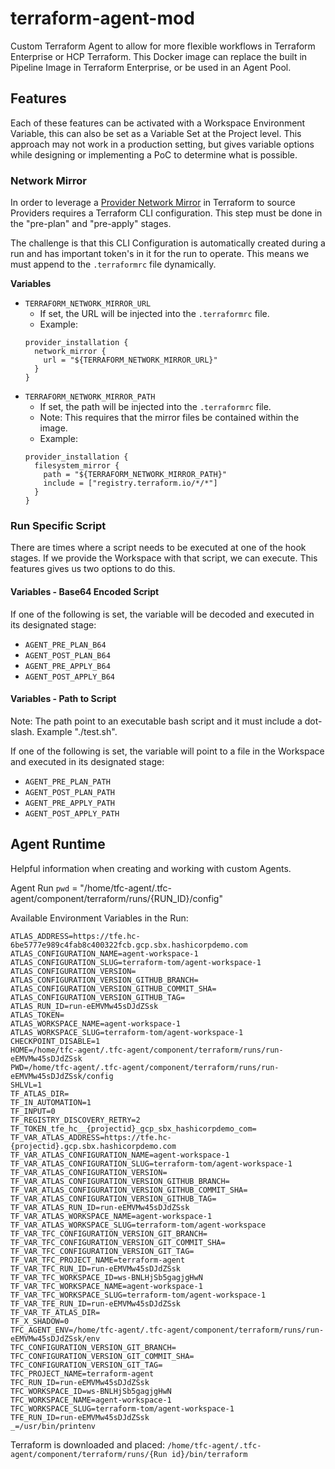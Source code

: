 # terraform-agent-mod

Custom Terraform Agent to allow for more flexible workflows in Terraform Enterprise or HCP Terraform. This Docker image can replace the built in Pipeline Image in Terraform Enterprise, or be used in an Agent Pool.

## Features

Each of these features can be activated with a Workspace Environment Variable, this can also be set as a Variable Set at the Project level. This approach may not work in a production setting, but gives variable options while designing or implementing a PoC to determine what is possible.

### Network Mirror

In order to leverage a [Provider Network Mirror](https://developer.hashicorp.com/terraform/internals/provider-network-mirror-protocol) in Terraform to source Providers requires a Terraform CLI configuration. This step must be done in the "pre-plan" and "pre-apply" stages.

The challenge is that this CLI Configuration is automatically created during a run and has important token's in it for the run to operate. This means we must append to the `.terraformrc` file dynamically.

**Variables**

* `TERRAFORM_NETWORK_MIRROR_URL`
  * If set, the URL will be injected into the `.terraformrc` file.
  * Example:
  ```
  provider_installation {
    network_mirror {
      url = "${TERRAFORM_NETWORK_MIRROR_URL}"
    }
  }
  ```
* `TERRAFORM_NETWORK_MIRROR_PATH`
  * If set, the path will be injected into the `.terraformrc` file.
  * Note: This requires that the mirror files be contained within the image.
  * Example:
  ```
  provider_installation {
    filesystem_mirror {
      path = "${TERRAFORM_NETWORK_MIRROR_PATH}"
      include = ["registry.terraform.io/*/*"]
    }
  }
  ```

### Run Specific Script

There are times where a script needs to be executed at one of the hook stages. If we provide the Workspace with that script, we can execute. This features gives us two options to do this.

#### Variables - Base64 Encoded Script

If one of the following is set, the variable will be decoded and executed in its designated stage:
* `AGENT_PRE_PLAN_B64`
* `AGENT_POST_PLAN_B64`
* `AGENT_PRE_APPLY_B64`
* `AGENT_POST_APPLY_B64`

#### Variables - Path to Script

Note: The path point to an executable bash script and it must include a dot-slash. Example "./test.sh".

If one of the following is set, the variable will point to a file in the Workspace and executed in its designated stage:
* `AGENT_PRE_PLAN_PATH`
* `AGENT_POST_PLAN_PATH`
* `AGENT_PRE_APPLY_PATH`
* `AGENT_POST_APPLY_PATH`

## Agent Runtime

Helpful information when creating and working with custom Agents.

Agent Run `pwd` = "/home/tfc-agent/.tfc-agent/component/terraform/runs/{RUN_ID}/config"

Available Environment Variables in the Run:

```
ATLAS_ADDRESS=https://tfe.hc-6be5777e989c4fab8c400322fcb.gcp.sbx.hashicorpdemo.com
ATLAS_CONFIGURATION_NAME=agent-workspace-1
ATLAS_CONFIGURATION_SLUG=terraform-tom/agent-workspace-1
ATLAS_CONFIGURATION_VERSION=
ATLAS_CONFIGURATION_VERSION_GITHUB_BRANCH=
ATLAS_CONFIGURATION_VERSION_GITHUB_COMMIT_SHA=
ATLAS_CONFIGURATION_VERSION_GITHUB_TAG=
ATLAS_RUN_ID=run-eEMVMw45sDJdZSsk
ATLAS_TOKEN=
ATLAS_WORKSPACE_NAME=agent-workspace-1
ATLAS_WORKSPACE_SLUG=terraform-tom/agent-workspace-1
CHECKPOINT_DISABLE=1
HOME=/home/tfc-agent/.tfc-agent/component/terraform/runs/run-eEMVMw45sDJdZSsk
PWD=/home/tfc-agent/.tfc-agent/component/terraform/runs/run-eEMVMw45sDJdZSsk/config
SHLVL=1
TF_ATLAS_DIR=
TF_IN_AUTOMATION=1
TF_INPUT=0
TF_REGISTRY_DISCOVERY_RETRY=2
TF_TOKEN_tfe_hc__{projectid}_gcp_sbx_hashicorpdemo_com=
TF_VAR_ATLAS_ADDRESS=https://tfe.hc-{projectid}.gcp.sbx.hashicorpdemo.com
TF_VAR_ATLAS_CONFIGURATION_NAME=agent-workspace-1
TF_VAR_ATLAS_CONFIGURATION_SLUG=terraform-tom/agent-workspace-1
TF_VAR_ATLAS_CONFIGURATION_VERSION=
TF_VAR_ATLAS_CONFIGURATION_VERSION_GITHUB_BRANCH=
TF_VAR_ATLAS_CONFIGURATION_VERSION_GITHUB_COMMIT_SHA=
TF_VAR_ATLAS_CONFIGURATION_VERSION_GITHUB_TAG=
TF_VAR_ATLAS_RUN_ID=run-eEMVMw45sDJdZSsk
TF_VAR_ATLAS_WORKSPACE_NAME=agent-workspace-1
TF_VAR_ATLAS_WORKSPACE_SLUG=terraform-tom/agent-workspace
TF_VAR_TFC_CONFIGURATION_VERSION_GIT_BRANCH=
TF_VAR_TFC_CONFIGURATION_VERSION_GIT_COMMIT_SHA=
TF_VAR_TFC_CONFIGURATION_VERSION_GIT_TAG=
TF_VAR_TFC_PROJECT_NAME=terraform-agent
TF_VAR_TFC_RUN_ID=run-eEMVMw45sDJdZSsk
TF_VAR_TFC_WORKSPACE_ID=ws-BNLHjSb5gagjgHwN
TF_VAR_TFC_WORKSPACE_NAME=agent-workspace-1
TF_VAR_TFC_WORKSPACE_SLUG=terraform-tom/agent-workspace-1
TF_VAR_TFE_RUN_ID=run-eEMVMw45sDJdZSsk
TF_VAR_TF_ATLAS_DIR=
TF_X_SHADOW=0
TFC_AGENT_ENV=/home/tfc-agent/.tfc-agent/component/terraform/runs/run-eEMVMw45sDJdZSsk/env
TFC_CONFIGURATION_VERSION_GIT_BRANCH=
TFC_CONFIGURATION_VERSION_GIT_COMMIT_SHA=
TFC_CONFIGURATION_VERSION_GIT_TAG=
TFC_PROJECT_NAME=terraform-agent
TFC_RUN_ID=run-eEMVMw45sDJdZSsk
TFC_WORKSPACE_ID=ws-BNLHjSb5gagjgHwN
TFC_WORKSPACE_NAME=agent-workspace-1
TFC_WORKSPACE_SLUG=terraform-tom/agent-workspace-1
TFE_RUN_ID=run-eEMVMw45sDJdZSsk
_=/usr/bin/printenv
```

Terraform is downloaded and placed:
`/home/tfc-agent/.tfc-agent/component/terraform/runs/{Run id}/bin/terraform`